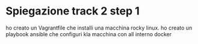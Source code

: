 # Spiegazione track 2 step 1
ho creato un Vagrantfile che installi una macchina rocky linux.
ho creato un playbook ansible che configuri kla macchina con all interno docker 

